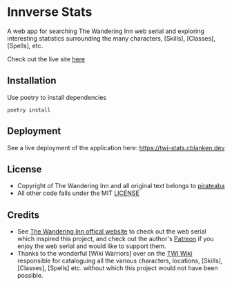 # Innverse Stats
A web app for searching The Wandering Inn web serial and exploring interesting statistics surrounding the many characters, [Skills], [Classes], [Spells], etc.

Check out the live site [here](twi-stats.cblanken.dev)

## Installation
Use poetry to install dependencies
```console
poetry install
```

## Deployment
See a live deployment of the application here: https://twi-stats.cblanken.dev

## License
- Copyright of The Wandering Inn and all original text belongs to [pirateaba](https://www.patreon.com/pirateaba)
- All other code falls under the MIT [LICENSE](LICENSE)

## Credits
- See [The Wandering Inn offical website](https://wanderinginn.com) to check out the web serial which inspired this project, and check out the author's [Patreon](https://www.patreon.com/pirateaba) if you enjoy the web serial and would like to support them.
- Thanks to the wonderful [Wiki Warriors] over on the [TWI Wiki](https://wiki.wanderinginn.com) responsible for cataloguing all the various characters, locations, [Skills], [Classes], [Spells] etc. without which this project would not have been possible.
